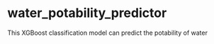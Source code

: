 # water_potability_predictor
This XGBoost classification model can predict the potability of water 
